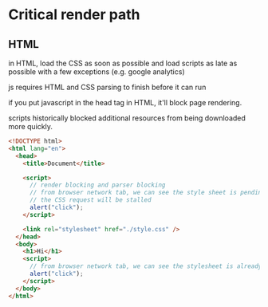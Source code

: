 # Critical render path

## HTML

in HTML, load the CSS as soon as possible and load scripts as late as possible with a few exceptions (e.g. google analytics)

js requires HTML and CSS parsing to finish before it can run

if you put javascript in the head tag in HTML, it'll block page rendering.

scripts historically blocked additional resources from being downloaded more quickly.

```html
<!DOCTYPE html>
<html lang="en">
  <head>
    <title>Document</title>

    <script>
      // render blocking and parser blocking
      // from browser network tab, we can see the style sheet is pending
      // the CSS request will be stalled
      alert("click");
    </script>

    <link rel="stylesheet" href="./style.css" />
  </head>
  <body>
    <h1>Hi</h1>
    <script>
      // from browser network tab, we can see the stylesheet is already requested
      alert("click");
    </script>
  </body>
</html>
```
